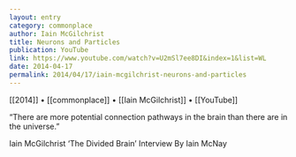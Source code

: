 ```yaml
---
layout: entry
category: commonplace
author: Iain McGilchrist
title: Neurons and Particles
publication: YouTube
link: https://www.youtube.com/watch?v=U2mSl7ee8DI&index=1&list=WL
date: 2014-04-17
permalink: 2014/04/17/iain-mcgilchrist-neurons-and-particles
---
```


[[2014]] • [[commonplace]] • [[Iain McGilchrist]] • [[YouTube]]

“There are more potential connection pathways in the brain than there are in the universe.”

Iain McGilchrist ‘The Divided Brain’ Interview By Iain McNay
